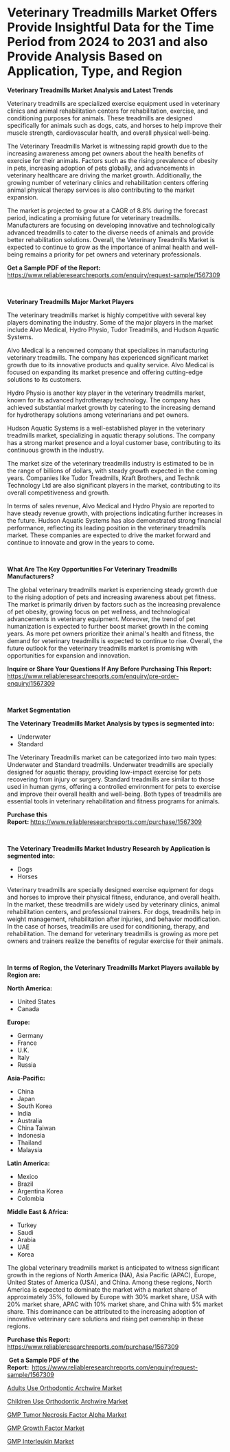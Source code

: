 <p><h1>Veterinary Treadmills Market Offers Provide Insightful Data for the Time Period from 2024 to 2031 and also Provide Analysis Based on Application, Type, and Region</h1></p><p><strong>Veterinary Treadmills Market Analysis and Latest Trends</strong></p>
<p><p>Veterinary treadmills are specialized exercise equipment used in veterinary clinics and animal rehabilitation centers for rehabilitation, exercise, and conditioning purposes for animals. These treadmills are designed specifically for animals such as dogs, cats, and horses to help improve their muscle strength, cardiovascular health, and overall physical well-being.</p><p>The Veterinary Treadmills Market is witnessing rapid growth due to the increasing awareness among pet owners about the health benefits of exercise for their animals. Factors such as the rising prevalence of obesity in pets, increasing adoption of pets globally, and advancements in veterinary healthcare are driving the market growth. Additionally, the growing number of veterinary clinics and rehabilitation centers offering animal physical therapy services is also contributing to the market expansion.</p><p>The market is projected to grow at a CAGR of 8.8% during the forecast period, indicating a promising future for veterinary treadmills. Manufacturers are focusing on developing innovative and technologically advanced treadmills to cater to the diverse needs of animals and provide better rehabilitation solutions. Overall, the Veterinary Treadmills Market is expected to continue to grow as the importance of animal health and well-being remains a priority for pet owners and veterinary professionals.</p></p>
<p><strong>Get a Sample PDF of the Report:&nbsp;</strong> <a href="https://www.reliableresearchreports.com/enquiry/request-sample/1567309">https://www.reliableresearchreports.com/enquiry/request-sample/1567309</a></p>
<p>&nbsp;</p>
<p><strong>Veterinary Treadmills Major Market Players</strong></p>
<p><p>The veterinary treadmills market is highly competitive with several key players dominating the industry. Some of the major players in the market include Alvo Medical, Hydro Physio, Tudor Treadmills, and Hudson Aquatic Systems.</p><p>Alvo Medical is a renowned company that specializes in manufacturing veterinary treadmills. The company has experienced significant market growth due to its innovative products and quality service. Alvo Medical is focused on expanding its market presence and offering cutting-edge solutions to its customers.</p><p>Hydro Physio is another key player in the veterinary treadmills market, known for its advanced hydrotherapy technology. The company has achieved substantial market growth by catering to the increasing demand for hydrotherapy solutions among veterinarians and pet owners.</p><p>Hudson Aquatic Systems is a well-established player in the veterinary treadmills market, specializing in aquatic therapy solutions. The company has a strong market presence and a loyal customer base, contributing to its continuous growth in the industry.</p><p>The market size of the veterinary treadmills industry is estimated to be in the range of billions of dollars, with steady growth expected in the coming years. Companies like Tudor Treadmills, Kraft Brothers, and Technik Technology Ltd are also significant players in the market, contributing to its overall competitiveness and growth.</p><p>In terms of sales revenue, Alvo Medical and Hydro Physio are reported to have steady revenue growth, with projections indicating further increases in the future. Hudson Aquatic Systems has also demonstrated strong financial performance, reflecting its leading position in the veterinary treadmills market. These companies are expected to drive the market forward and continue to innovate and grow in the years to come.</p></p>
<p>&nbsp;</p>
<p><strong>What Are The Key Opportunities For Veterinary Treadmills Manufacturers?</strong></p>
<p><p>The global veterinary treadmills market is experiencing steady growth due to the rising adoption of pets and increasing awareness about pet fitness. The market is primarily driven by factors such as the increasing prevalence of pet obesity, growing focus on pet wellness, and technological advancements in veterinary equipment. Moreover, the trend of pet humanization is expected to further boost market growth in the coming years. As more pet owners prioritize their animal's health and fitness, the demand for veterinary treadmills is expected to continue to rise. Overall, the future outlook for the veterinary treadmills market is promising with opportunities for expansion and innovation.</p></p>
<p><strong>Inquire or Share Your Questions If Any Before Purchasing This Report:</strong> <a href="https://www.reliableresearchreports.com/enquiry/pre-order-enquiry/1567309">https://www.reliableresearchreports.com/enquiry/pre-order-enquiry/1567309</a></p>
<p>&nbsp;</p>
<p><strong>Market Segmentation</strong></p>
<p><strong>The Veterinary Treadmills Market Analysis by types is segmented into:</strong></p>
<p><ul><li>Underwater</li><li>Standard</li></ul></p>
<p><p>The Veterinary Treadmills market can be categorized into two main types: Underwater and Standard treadmills. Underwater treadmills are specially designed for aquatic therapy, providing low-impact exercise for pets recovering from injury or surgery. Standard treadmills are similar to those used in human gyms, offering a controlled environment for pets to exercise and improve their overall health and well-being. Both types of treadmills are essential tools in veterinary rehabilitation and fitness programs for animals.</p></p>
<p><strong>Purchase this Report:&nbsp;</strong><a href="https://www.reliableresearchreports.com/purchase/1567309">https://www.reliableresearchreports.com/purchase/1567309</a></p>
<p>&nbsp;</p>
<p><strong>The Veterinary Treadmills Market Industry Research by Application is segmented into:</strong></p>
<p><ul><li>Dogs</li><li>Horses</li></ul></p>
<p><p>Veterinary treadmills are specially designed exercise equipment for dogs and horses to improve their physical fitness, endurance, and overall health. In the market, these treadmills are widely used by veterinary clinics, animal rehabilitation centers, and professional trainers. For dogs, treadmills help in weight management, rehabilitation after injuries, and behavior modification. In the case of horses, treadmills are used for conditioning, therapy, and rehabilitation. The demand for veterinary treadmills is growing as more pet owners and trainers realize the benefits of regular exercise for their animals.</p></p>
<p>&nbsp;</p>
<p><strong>In terms of Region, the Veterinary Treadmills Market Players available by Region are:</strong></p>
<p>
    <p> <strong> North America: </strong>
        <ul>
            <li>United States</li>
            <li>Canada</li>
        </ul>
        </p> 
    <p> <strong> Europe: </strong>
        <ul>
            <li>Germany</li>
            <li>France</li>
            <li>U.K.</li>
            <li>Italy</li>
            <li>Russia</li>
        </ul>
        </p> 
    <p> <strong> Asia-Pacific: </strong>
        <ul>
            <li>China</li>
            <li>Japan</li>
            <li>South Korea</li>
            <li>India</li>
            <li>Australia</li>
            <li>China Taiwan</li>
            <li>Indonesia</li>
            <li>Thailand</li>
            <li>Malaysia</li>
        </ul>
        </p> 
    <p> <strong> Latin America: </strong>
        <ul>
            <li>Mexico</li>
            <li>Brazil</li>
            <li>Argentina Korea</li>
            <li>Colombia</li>
        </ul>
        </p> 
    <p> <strong> Middle East & Africa: </strong>
        <ul>
            <li>Turkey</li>
            <li>Saudi</li>
            <li>Arabia</li>
            <li>UAE</li>
            <li>Korea</li>
        </ul>
    </p>
    </p>
<p><p>The global veterinary treadmills market is anticipated to witness significant growth in the regions of North America (NA), Asia Pacific (APAC), Europe, United States of America (USA), and China. Among these regions, North America is expected to dominate the market with a market share of approximately 35%, followed by Europe with 30% market share, USA with 20% market share, APAC with 10% market share, and China with 5% market share. This dominance can be attributed to the increasing adoption of innovative veterinary care solutions and rising pet ownership in these regions.</p></p>
<p><strong>Purchase this Report: </strong><a href="https://www.reliableresearchreports.com/purchase/1567309">https://www.reliableresearchreports.com/purchase/1567309</a></p>
<p>&nbsp;<strong>Get a Sample PDF of the Report:&nbsp;&nbsp;</strong><a href="https://www.reliableresearchreports.com/enquiry/request-sample/1567309">https://www.reliableresearchreports.com/enquiry/request-sample/1567309</a></p>
<p><strong></strong></p>
<p><p><a href="https://github.com/gulaimolin/Market-Research-Report-List-3/blob/main/adults-use-orthodontic-archwire-market.md">Adults Use Orthodontic Archwire Market</a></p><p><a href="https://github.com/RoccoManning/Market-Research-Report-List-3/blob/main/children-use-orthodontic-archwire-market.md">Children Use Orthodontic Archwire Market</a></p><p><a href="https://github.com/mauripalmi/Market-Research-Report-List-1/blob/main/gmp-tumor-necrosis-factor-alpha-market.md">GMP Tumor Necrosis Factor Alpha Market</a></p><p><a href="https://github.com/redneck06/Market-Research-Report-List-1/blob/main/gmp-growth-factor-market.md">GMP Growth Factor Market</a></p><p><a href="https://github.com/nicoletavirag/Market-Research-Report-List-1/blob/main/gmp-interleukin-market.md">GMP Interleukin Market</a></p></p>